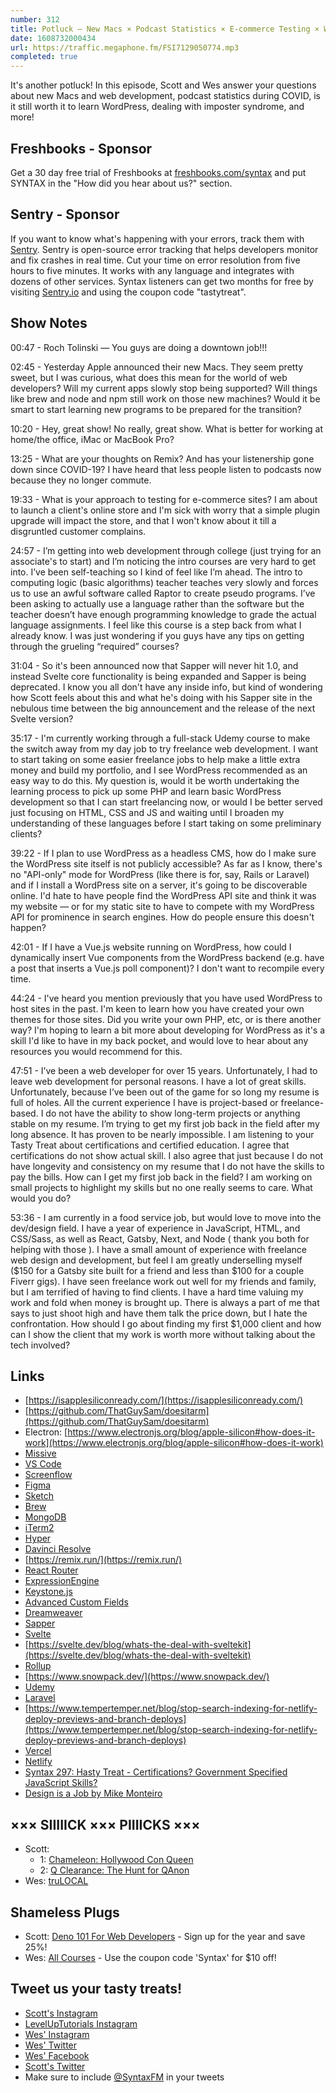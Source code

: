```yaml
---
number: 312
title: Potluck — New Macs × Podcast Statistics × E-commerce Testing × WordPress × Charging More × Learning Web Dev × More!
date: 1608732000434
url: https://traffic.megaphone.fm/FSI7129050774.mp3
completed: true
---
```


It's another potluck! In this episode, Scott and Wes answer your questions about new Macs and web development, podcast statistics during COVID, is it still worth it to learn WordPress, dealing with imposter syndrome, and more!

## Freshbooks - Sponsor
Get a 30 day free trial of Freshbooks at [freshbooks.com/syntax](https://freshbooks.com/syntax) and put SYNTAX in the "How did you hear about us?" section.

## Sentry - Sponsor
If you want to know what's happening with your errors, track them with [Sentry](https://sentry.io/). Sentry is open-source error tracking that helps developers monitor and fix crashes in real time. Cut your time on error resolution from five hours to five minutes. It works with any language and integrates with dozens of other services. Syntax listeners can get two months for free by visiting [Sentry.io](https://sentry.io/) and using the coupon code "tastytreat".

## Show Notes
00:47 - Roch Tolinski — You guys are doing a downtown job!!!

02:45 - Yesterday Apple announced their new Macs. They seem pretty sweet, but I was curious, what does this mean for the world of web developers? Will my current apps slowly stop being supported? Will things like brew and node and npm still work on those new machines? Would it be smart to start learning new programs to be prepared for the transition?

10:20 - Hey, great show! No really, great show. What is better for working at home/the office, iMac or MacBook Pro?

13:25 - What are your thoughts on Remix? And has your listenership gone down since COVID-19? I have heard that less people listen to podcasts now because they no longer commute.

19:33 - What is your approach to testing for e-commerce sites? I am about to launch a client's online store and I'm sick with worry that a simple plugin upgrade will impact the store, and that I won't know about it till a disgruntled customer complains.

24:57 - I’m getting into web development through college (just trying for an associate's to start) and I’m noticing the intro courses are very hard to get into. I’ve been self-teaching so I kind of feel like I’m ahead. The intro to computing logic (basic algorithms) teacher teaches very slowly and forces us to use an awful software called Raptor to create pseudo programs. I’ve been asking to actually use a language rather than the software but the teacher doesn’t have enough programming knowledge to grade the actual language assignments. I feel like this course is a step back from what I already know. I was just wondering if you guys have any tips on getting through the grueling “required” courses?

31:04 - So it's been announced now that Sapper will never hit 1.0, and instead Svelte core functionality is being expanded and Sapper is being deprecated. I know you all don't have any inside info, but kind of wondering how Scott feels about this and what he's doing with his Sapper site in the nebulous time between the big announcement and the release of the next Svelte version?

35:17 - I'm currently working through a full-stack Udemy course to make the switch away from my day job to try freelance web development. I want to start taking on some easier freelance jobs to help make a little extra money and build my portfolio, and I see WordPress recommended as an easy way to do this. My question is, would it be worth undertaking the learning process to pick up some PHP and learn basic WordPress development so that I can start freelancing now, or would I be better served just focusing on HTML, CSS and JS and waiting until I broaden my understanding of these languages before I start taking on some preliminary clients?

39:22 - If I plan to use WordPress as a headless CMS, how do I make sure the WordPress site itself is not publicly accessible? As far as I know, there's no "API-only" mode for WordPress (like there is for, say, Rails or Laravel) and if I install a WordPress site on a server, it's going to be discoverable online. I'd hate to have people find the WordPress API site and think it was my website — or for my static site to have to compete with my WordPress API for prominence in search engines. How do people ensure this doesn't happen?

42:01 - If I have a Vue.js website running on WordPress, how could I dynamically insert Vue components from the WordPress backend (e.g. have a post that inserts a Vue.js poll component)? I don't want to recompile every time.

44:24 - I've heard you mention previously that you have used WordPress to host sites in the past. I'm keen to learn how you have created your own themes for those sites. Did you write your own PHP, etc, or is there another way? I'm hoping to learn a bit more about developing for WordPress as it's a skill I'd like to have in my back pocket, and would love to hear about any resources you would recommend for this.

47:51 - I’ve been a web developer for over 15 years. Unfortunately, I had to leave web development for personal reasons. I have a lot of great skills. Unfortunately, because I’ve been out of the game for so long my resume is full of holes. All the current experience I have is project-based or freelance-based. I do not have the ability to show long-term projects or anything stable on my resume. I’m trying to get my first job back in the field after my long absence. It has proven to be nearly impossible. I am listening to your Tasty Treat about certifications and certified education. I agree that certifications do not show actual skill. I also agree that just because I do not have longevity and consistency on my resume that I do not have the skills to pay the bills. How can I get my first job back in the field? I am working on small projects to highlight my skills but no one really seems to care. What would you do?

53:36 - I am currently in a food service job, but would love to move into the dev/design field. I have a year of experience in JavaScript, HTML, and CSS/Sass, as well as React, Gatsby, Next, and Node ( thank you both for helping with those ). I have a small amount of experience with freelance web design and development, but feel I am greatly underselling myself ($150 for a Gatsby site built for a friend and less than $100 for a couple Fiverr gigs). I have seen freelance work out well for my friends and family, but I am terrified of having to find clients. I have a hard time valuing my work and fold when money is brought up. There is always a part of me that says to just shoot high and have them talk the price down, but I hate the confrontation. How should I go about finding my first $1,000 client and how can I show the client that my work is worth more without talking about the tech involved?

## Links
* [https://isapplesiliconready.com/](https://isapplesiliconready.com/)
* [https://github.com/ThatGuySam/doesitarm](https://github.com/ThatGuySam/doesitarm)
* Electron: [https://www.electronjs.org/blog/apple-silicon#how-does-it-work](https://www.electronjs.org/blog/apple-silicon#how-does-it-work)
* [Missive](https://missiveapp.com/)
* [VS Code](https://code.visualstudio.com/)
* [Screenflow](http://www.telestream.net/screenflow/overview.htm)
* [Figma](https://www.figma.com/)
* [Sketch](https://www.sketch.com/)
* [Brew](https://brew.sh/)
* [MongoDB](https://www.mongodb.com)
* [iTerm2](https://iterm2.com/)
* [Hyper](https://hyper.is/)
* [Davinci Resolve](https://www.blackmagicdesign.com/products/davinciresolve/)
* [https://remix.run/](https://remix.run/)
* [React Router](https://reactrouter.com/)
* [ExpressionEngine](https://expressionengine.com/)
* [Keystone.js](https://www.keystonejs.com/)
* [Advanced Custom Fields](https://www.advancedcustomfields.com/)
* [Dreamweaver](https://www.adobe.com/products/dreamweaver.html)
* [Sapper](https://sapper.svelte.dev/)
* [Svelte](https://svelte.dev/)
* [https://svelte.dev/blog/whats-the-deal-with-sveltekit](https://svelte.dev/blog/whats-the-deal-with-sveltekit)
* [Rollup](https://rollupjs.org/)
* [https://www.snowpack.dev/](https://www.snowpack.dev/)
* [Udemy](https://www.udemy.com/)
* [Laravel](https://laravel.com/)
* [https://www.tempertemper.net/blog/stop-search-indexing-for-netlify-deploy-previews-and-branch-deploys](https://www.tempertemper.net/blog/stop-search-indexing-for-netlify-deploy-previews-and-branch-deploys)
* [Vercel](https://vercel.com/)
* [Netlify](https://www.netlify.com/)
* [Syntax 297: Hasty Treat - Certifications? Government Specified JavaScript Skills?](https://syntax.fm/show/297/hasty-treat-certifications-government-specified-javascript-skills)
* [Design is a Job by Mike Monteiro](https://abookapart.com/products/design-is-a-job)

## ××× SIIIIICK ××× PIIIICKS ×××
* Scott:
  * 1: [Chameleon: Hollywood Con Queen](https://podcasts.apple.com/us/podcast/chameleon-hollywood-con-queen/id1532225667)
  * 2: [Q Clearance: The Hunt for QAnon](https://podcasts.apple.com/us/podcast/q-clearance-the-hunt-for-qanon/id1534027012)
* Wes: [truLOCAL](https://trulocalusa.com/)

## Shameless Plugs
* Scott: [Deno 101 For Web Developers](https://www.leveluptutorials.com/pro) - Sign up for the year and save 25%!
* Wes: [All Courses](https://wesbos.com/courses/) - Use the coupon code 'Syntax' for $10 off!

## Tweet us your tasty treats!
* [Scott's Instagram](https://www.instagram.com/stolinski/)
* [LevelUpTutorials Instagram](https://www.instagram.com/LevelUpTutorials/)
* [Wes' Instagram](https://www.instagram.com/wesbos/)
* [Wes' Twitter](https://twitter.com/wesbos)
* [Wes' Facebook](https://www.facebook.com/wesbos.developer)
* [Scott's Twitter](https://twitter.com/stolinski)
* Make sure to include [@SyntaxFM](https://twitter.com/SyntaxFM) in your tweets
